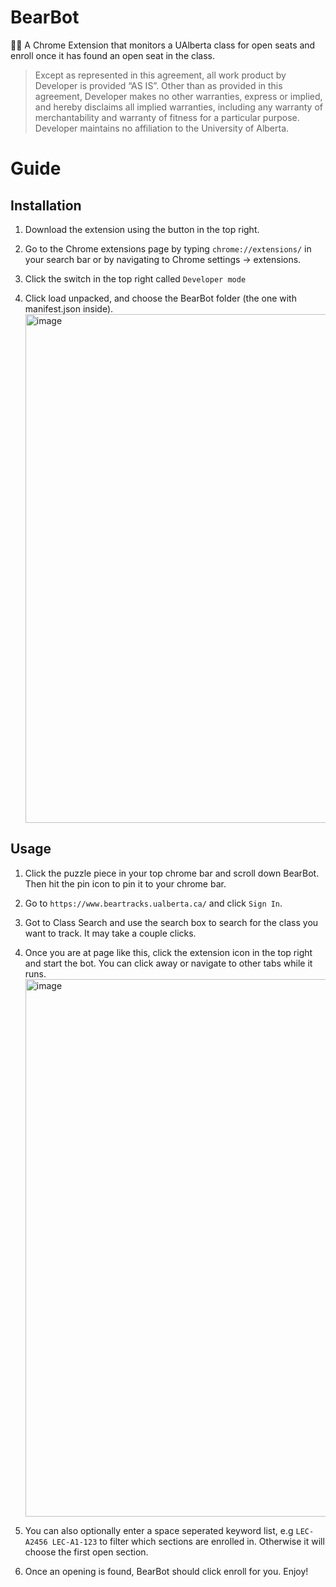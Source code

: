 # BearBot

🐻🤖 A Chrome Extension that monitors a UAlberta class for open seats and enroll once it has found an open seat in the class.

> Except as represented in this agreement, all work product by Developer is provided ​“AS IS”. Other than as provided in this agreement, Developer makes no other warranties, express or implied, and hereby disclaims all implied warranties, including any warranty of merchantability and warranty of fitness for a particular purpose. Developer maintains no affiliation to the University of Alberta.

# Guide

## Installation

1. Download the extension using the button in the top right.

2. Go to the Chrome extensions page by typing `chrome://extensions/` in your search bar or by navigating to Chrome settings -> extensions.

3. Click the switch in the top right called `Developer mode`

4. Click load unpacked, and choose the BearBot folder (the one with manifest.json inside).
   <img width="814" alt="image" src="https://user-images.githubusercontent.com/59630201/208400195-197b7dd1-cc4a-40fc-836e-a07ca407ab70.png">

## Usage

1. Click the puzzle piece in your top chrome bar and scroll down BearBot. Then hit the pin icon to pin it to your chrome bar.

2. Go to `https://www.beartracks.ualberta.ca/` and click `Sign In`.

3. Got to Class Search and use the search box to search for the class you want to track. It may take a couple clicks.

4. Once you are at page like this, click the extension icon in the top right and start the bot. You can click away or navigate to other tabs while it runs.
   <img width="860" alt="image" src="https://user-images.githubusercontent.com/59630201/229986575-0a95d8c9-bce9-4482-9028-f82531d24a77.png">

5. You can also optionally enter a space seperated keyword list, e.g `LEC-A2456 LEC-A1-123` to filter which sections are enrolled in. Otherwise it will choose the first open section.

6. Once an opening is found, BearBot should click enroll for you. Enjoy!
